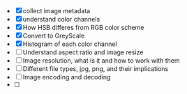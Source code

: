 - [x] collect image metadata
- [x] understand color channels
- [x] How HSB differes from RGB color scheme
- [x] Convert to GreyScale 
- [x] Histogram of each color channel
- [ ] Understand aspect ratio and image resize
- [ ] Image resolution, what is it and how to work with them
- [ ] Different file types, jpg, png, and their implications
- [ ] Image encoding and decoding
- [ ] 